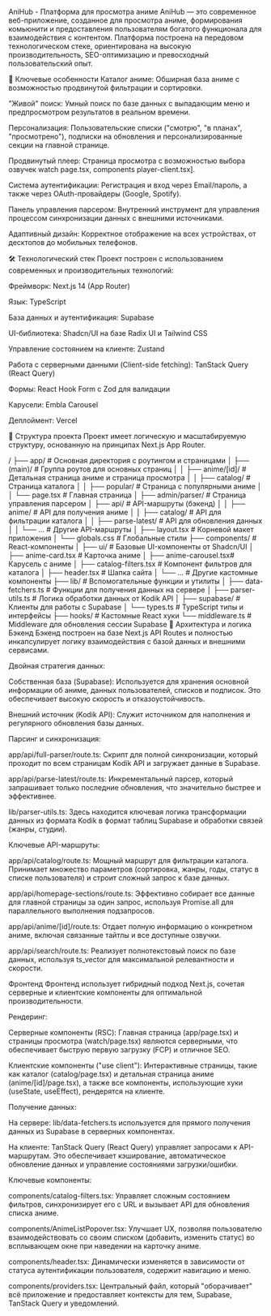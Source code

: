 AniHub - Платформа для просмотра аниме
AniHub — это современное веб-приложение, созданное для просмотра аниме, формирования комьюнити и предоставления пользователям богатого функционала для взаимодействия с контентом. Платформа построена на передовом технологическом стеке, ориентирована на высокую производительность, SEO-оптимизацию и превосходный пользовательский опыт.

🚀 Ключевые особенности
Каталог аниме: Обширная база аниме с возможностью продвинутой фильтрации и сортировки.

"Живой" поиск: Умный поиск по базе данных с выпадающим меню и предпросмотром результатов в реальном времени.

Персонализация: Пользовательские списки ("смотрю", "в планах", "просмотрено"), подписки на обновления и персонализированные секции на главной странице.

Продвинутый плеер: Страница просмотра с возможностью выбора озвучек watch page.tsx, components player-client.tsx].

Система аутентификации: Регистрация и вход через Email/пароль, а также через OAuth-провайдеры (Google, Spotify).

Панель управления парсером: Внутренний инструмент для управления процессом синхронизации данных с внешними источниками.

Адаптивный дизайн: Корректное отображение на всех устройствах, от десктопов до мобильных телефонов.

🛠️ Технологический стек
Проект построен с использованием современных и производительных технологий:

Фреймворк: Next.js 14 (App Router)

Язык: TypeScript

База данных и аутентификация: Supabase

UI-библиотека: Shadcn/UI на базе Radix UI и Tailwind CSS

Управление состоянием на клиенте: Zustand

Работа с серверными данными (Client-side fetching): TanStack Query (React Query)

Формы: React Hook Form с Zod для валидации

Карусели: Embla Carousel

Деплоймент: Vercel

📂 Структура проекта
Проект имеет логическую и масштабируемую структуру, основанную на принципах Next.js App Router.

/
├── app/                  # Основная директория с роутингом и страницами
│   ├── (main)/           # Группа роутов для основных страниц
│   │   ├── anime/[id]/   # Детальная страница аниме и страница просмотра
│   │   ├── catalog/      # Страница каталога
│   │   ├── popular/      # Страница с популярными аниме
│   │   └── page.tsx      # Главная страница
│   ├── admin/parser/     # Страница управления парсером
│   ├── api/              # API-маршруты (бэкенд)
│   │   ├── anime/        # API для получения аниме
│   │   ├── catalog/      # API для фильтрации каталога
│   │   ├── parse-latest/ # API для обновления данных
│   │   └── ...           # Другие API-маршруты
│   ├── layout.tsx        # Корневой макет приложения
│   └── globals.css       # Глобальные стили
├── components/           # React-компоненты
│   ├── ui/               # Базовые UI-компоненты от Shadcn/UI
│   ├── anime-card.tsx    # Карточка аниме
│   ├── anime-carousel.tsx# Карусель с аниме
│   ├── catalog-filters.tsx # Компонент фильтров для каталога
│   ├── header.tsx        # Шапка сайта
│   └── ...               # Другие кастомные компоненты
├── lib/                  # Вспомогательные функции и утилиты
│   ├── data-fetchers.ts  # Функции для получения данных на сервере
│   ├── parser-utils.ts   # Логика обработки данных от Kodik API
│   ├── supabase/         # Клиенты для работы с Supabase
│   └── types.ts          # TypeScript типы и интерфейсы
├── hooks/                # Кастомные React хуки
└── middleware.ts         # Middleware для обновления сессии Supabase
🧠 Архитектура и логика
Бэкенд
Бэкенд построен на базе Next.js API Routes и полностью инкапсулирует логику взаимодействия с базой данных и внешними сервисами.

Двойная стратегия данных:

Собственная база (Supabase): Используется для хранения основной информации об аниме, данных пользователей, списков и подписок. Это обеспечивает высокую скорость и отказоустойчивость.

Внешний источник (Kodik API): Служит источником для наполнения и регулярного обновления базы данных.

Парсинг и синхронизация:

app/api/full-parser/route.ts: Скрипт для полной синхронизации, который проходит по всем страницам Kodik API и загружает данные в Supabase.

app/api/parse-latest/route.ts: Инкрементальный парсер, который запрашивает только последние обновления, что значительно быстрее и эффективнее.

lib/parser-utils.ts: Здесь находится ключевая логика трансформации данных из формата Kodik в формат таблиц Supabase и обработки связей (жанры, студии).

Ключевые API-маршруты:

app/api/catalog/route.ts: Мощный маршрут для фильтрации каталога. Принимает множество параметров (сортировка, жанры, годы, статус в списке пользователя) и строит сложный запрос к базе данных.

app/api/homepage-sections/route.ts: Эффективно собирает все данные для главной страницы за один запрос, используя Promise.all для параллельного выполнения подзапросов.

app/api/anime/[id]/route.ts: Отдает полную информацию о конкретном аниме, включая связанные тайтлы и все доступные озвучки.

app/api/search/route.ts: Реализует полнотекстовый поиск по базе данных, используя ts_vector для максимальной релевантности и скорости.

Фронтенд
Фронтенд использует гибридный подход Next.js, сочетая серверные и клиентские компоненты для оптимальной производительности.

Рендеринг:

Серверные компоненты (RSC): Главная страница (app/page.tsx) и страницы просмотра (watch/page.tsx) являются серверными, что обеспечивает быструю первую загрузку (FCP) и отличное SEO.

Клиентские компоненты ("use client"): Интерактивные страницы, такие как каталог (catalog/page.tsx) и детальная страница аниме (anime/[id]/page.tsx), а также все компоненты, использующие хуки (useState, useEffect), рендерятся на клиенте.

Получение данных:

На сервере: lib/data-fetchers.ts используется для прямого получения данных из Supabase в серверных компонентах.

На клиенте: TanStack Query (React Query) управляет запросами к API-маршрутам. Это обеспечивает кэширование, автоматическое обновление данных и управление состояниями загрузки/ошибки.

Ключевые компоненты:

components/catalog-filters.tsx: Управляет сложным состоянием фильтров, синхронизирует его с URL и вызывает API для обновления списка аниме.

components/AnimeListPopover.tsx: Улучшает UX, позволяя пользователю взаимодействовать со своим списком (добавить, изменить статус) во всплывающем окне при наведении на карточку аниме.

components/header.tsx: Динамически изменяется в зависимости от статуса аутентификации пользователя, содержит навигацию и меню.

components/providers.tsx: Центральный файл, который "оборачивает" всё приложение и предоставляет контексты для тем, Supabase, TanStack Query и уведомлений.
